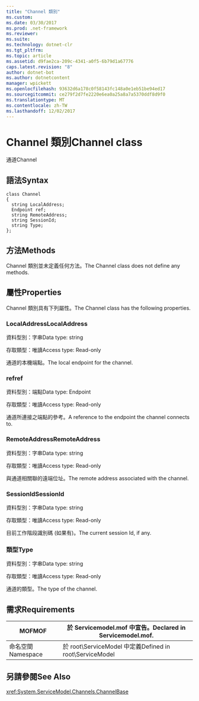 ```yaml
---
title: "Channel 類別"
ms.custom: 
ms.date: 03/30/2017
ms.prod: .net-framework
ms.reviewer: 
ms.suite: 
ms.technology: dotnet-clr
ms.tgt_pltfrm: 
ms.topic: article
ms.assetid: d9fae2ca-209c-4341-a0f5-6b79d1a67776
caps.latest.revision: "8"
author: dotnet-bot
ms.author: dotnetcontent
manager: wpickett
ms.openlocfilehash: 93632d6a178c0f58143fc148a0e1eb51be94ed17
ms.sourcegitcommit: ce279f2d7fe2220e6ea0a25a8a7a5370ddf8d9f0
ms.translationtype: MT
ms.contentlocale: zh-TW
ms.lasthandoff: 12/02/2017
---
```

# <a name="channel-class"></a><span data-ttu-id="cebf8-102">Channel 類別</span><span class="sxs-lookup"><span data-stu-id="cebf8-102">Channel class</span></span>
<span data-ttu-id="cebf8-103">通道</span><span class="sxs-lookup"><span data-stu-id="cebf8-103">Channel</span></span>  
  
## <a name="syntax"></a><span data-ttu-id="cebf8-104">語法</span><span class="sxs-lookup"><span data-stu-id="cebf8-104">Syntax</span></span>  
  
```  
class Channel  
{  
  string LocalAddress;  
  Endpoint ref;  
  string RemoteAddress;  
  string SessionId;  
  string Type;  
};  
```  
  
## <a name="methods"></a><span data-ttu-id="cebf8-105">方法</span><span class="sxs-lookup"><span data-stu-id="cebf8-105">Methods</span></span>  
 <span data-ttu-id="cebf8-106">Channel 類別並未定義任何方法。</span><span class="sxs-lookup"><span data-stu-id="cebf8-106">The Channel class does not define any methods.</span></span>  
  
## <a name="properties"></a><span data-ttu-id="cebf8-107">屬性</span><span class="sxs-lookup"><span data-stu-id="cebf8-107">Properties</span></span>  
 <span data-ttu-id="cebf8-108">Channel 類別具有下列屬性。</span><span class="sxs-lookup"><span data-stu-id="cebf8-108">The Channel class has the following properties.</span></span>  
  
### <a name="localaddress"></a><span data-ttu-id="cebf8-109">LocalAddress</span><span class="sxs-lookup"><span data-stu-id="cebf8-109">LocalAddress</span></span>  
 <span data-ttu-id="cebf8-110">資料型別：字串</span><span class="sxs-lookup"><span data-stu-id="cebf8-110">Data type: string</span></span>  
  
 <span data-ttu-id="cebf8-111">存取類型：唯讀</span><span class="sxs-lookup"><span data-stu-id="cebf8-111">Access type: Read-only</span></span>  
  
 <span data-ttu-id="cebf8-112">通道的本機端點。</span><span class="sxs-lookup"><span data-stu-id="cebf8-112">The local endpoint for the channel.</span></span>  
  
### <a name="ref"></a><span data-ttu-id="cebf8-113">ref</span><span class="sxs-lookup"><span data-stu-id="cebf8-113">ref</span></span>  
 <span data-ttu-id="cebf8-114">資料型別：端點</span><span class="sxs-lookup"><span data-stu-id="cebf8-114">Data type: Endpoint</span></span>  
  
 <span data-ttu-id="cebf8-115">存取類型：唯讀</span><span class="sxs-lookup"><span data-stu-id="cebf8-115">Access type: Read-only</span></span>  
  
 <span data-ttu-id="cebf8-116">通道所連接之端點的參考。</span><span class="sxs-lookup"><span data-stu-id="cebf8-116">A reference to the endpoint the channel connects to.</span></span>  
  
### <a name="remoteaddress"></a><span data-ttu-id="cebf8-117">RemoteAddress</span><span class="sxs-lookup"><span data-stu-id="cebf8-117">RemoteAddress</span></span>  
 <span data-ttu-id="cebf8-118">資料型別：字串</span><span class="sxs-lookup"><span data-stu-id="cebf8-118">Data type: string</span></span>  
  
 <span data-ttu-id="cebf8-119">存取類型：唯讀</span><span class="sxs-lookup"><span data-stu-id="cebf8-119">Access type: Read-only</span></span>  
  
 <span data-ttu-id="cebf8-120">與通道相關聯的遠端位址。</span><span class="sxs-lookup"><span data-stu-id="cebf8-120">The remote address associated with the channel.</span></span>  
  
### <a name="sessionid"></a><span data-ttu-id="cebf8-121">SessionId</span><span class="sxs-lookup"><span data-stu-id="cebf8-121">SessionId</span></span>  
 <span data-ttu-id="cebf8-122">資料型別：字串</span><span class="sxs-lookup"><span data-stu-id="cebf8-122">Data type: string</span></span>  
  
 <span data-ttu-id="cebf8-123">存取類型：唯讀</span><span class="sxs-lookup"><span data-stu-id="cebf8-123">Access type: Read-only</span></span>  
  
 <span data-ttu-id="cebf8-124">目前工作階段識別碼 (如果有)。</span><span class="sxs-lookup"><span data-stu-id="cebf8-124">The current session Id, if any.</span></span>  
  
### <a name="type"></a><span data-ttu-id="cebf8-125">類型</span><span class="sxs-lookup"><span data-stu-id="cebf8-125">Type</span></span>  
 <span data-ttu-id="cebf8-126">資料型別：字串</span><span class="sxs-lookup"><span data-stu-id="cebf8-126">Data type: string</span></span>  
  
 <span data-ttu-id="cebf8-127">存取類型：唯讀</span><span class="sxs-lookup"><span data-stu-id="cebf8-127">Access type: Read-only</span></span>  
  
 <span data-ttu-id="cebf8-128">通道的類型。</span><span class="sxs-lookup"><span data-stu-id="cebf8-128">The type of the channel.</span></span>  
  
## <a name="requirements"></a><span data-ttu-id="cebf8-129">需求</span><span class="sxs-lookup"><span data-stu-id="cebf8-129">Requirements</span></span>  
  
|<span data-ttu-id="cebf8-130">MOF</span><span class="sxs-lookup"><span data-stu-id="cebf8-130">MOF</span></span>|<span data-ttu-id="cebf8-131">於 Servicemodel.mof 中宣告。</span><span class="sxs-lookup"><span data-stu-id="cebf8-131">Declared in Servicemodel.mof.</span></span>|  
|---------|-----------------------------------|  
|<span data-ttu-id="cebf8-132">命名空間</span><span class="sxs-lookup"><span data-stu-id="cebf8-132">Namespace</span></span>|<span data-ttu-id="cebf8-133">於 root\ServiceModel 中定義</span><span class="sxs-lookup"><span data-stu-id="cebf8-133">Defined in root\ServiceModel</span></span>|  
  
## <a name="see-also"></a><span data-ttu-id="cebf8-134">另請參閱</span><span class="sxs-lookup"><span data-stu-id="cebf8-134">See Also</span></span>  
 <xref:System.ServiceModel.Channels.ChannelBase>
